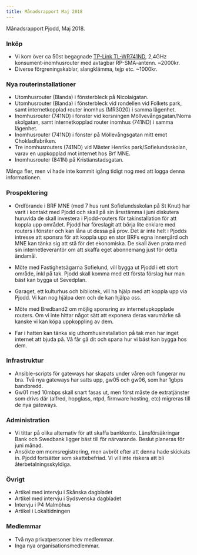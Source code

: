 ```yaml
---
title: Månadsrapport Maj 2018
---
```


Månadsrapport Pjodd, Maj 2018.

### Inköp

-   Vi kom över ca 50st begagnade [TP-Link
    TL-WR741ND](https://openwrt.org/toh/tp-link/tl-wr741nd), 2,4GHz
    konsument-inomhusrouter med avtagbar RP-SMA-antenn. ~2000kr.
-   Diverse förgreningskablar, slangklämma, tejp etc. ~1000kr.

### Nya routerinstallationer

-   Utomhusrouter (Blanda) i fönsterbleck på Nicolaigatan.
-   Utomhusrouter (Blanda) i fönsterbleck vid rondellen vid Folkets
    park, samt internetkopplad router inomhus (MR3020) i samma lägenhet.
-   Inomhusrouter (741ND) i fönster vid korsningen
    Möllvevångsgatan/Norra skolgatan, samt internetkopplad router
    inomhus (741ND) i samma lägenhet.
-   Inomhusrouter (741ND) i fönster på Möllevångsgatan mitt emot
    Chokladfabriken.
-   Tre inomhusrouters (741ND) vid Mäster Henriks park/Sofielundsskolan,
    varav en uppkopplad mot internet hos Brf MNE.
-   Inomhusrouter (841N) på Kristianstadsgatan.

Många fler, men vi hade inte kommit igång tidigt nog med att logga denna
informationen.

### Prospektering

-   Ordförande i BRF MNE (med 7 hus runt Sofielundsskolan på St Knut)
    har varit i kontakt med Pjodd och skall på sin årsstämma i juni
    diskutera huruvida de skall investera i Pjodd-routers för
    takinstallation för att koppla upp området. Pjodd har föreslagit att
    börja lite enklare med routers i fönster och kan låna ut dessa på
    prov. Det är inte helt i Pjodds intresse att sponsra för att koppla
    upp en stor BRFs egna innergård och MNE kan tänka sig att stå för
    det ekonomiska. De skall även prata med sin internetleverantör om
    att skaffa eget abonnemang just för detta ändamål.

-   Möte med Fastighetsägarna Sofielund, vill bygga ut Pjodd i ett stort
    område, inkl på tak. Pjodd skall komma med ett första förslag hur
    man bäst kan bygga ut Sevedplan.

-   Garaget, ett kulturhus och bibliotek, vill ha hjälp med att koppla
    upp via Pjodd. Vi kan nog hjälpa dem och de kan hjälpa oss.

-   Möte med Bredband2 om möjlig sponsring av internetupkopplade
    routers. Om vi inte hittar något sätt att exponera deras varumärke
    så kanske vi kan köpa uppkoppling av dem.

-   Far i hatten kan tänka sig uthomhusinstallation på tak men har inget
    internet att bjuda på. Vå får gå dit och spana hur vi bäst kan bygga
    hos dem.

### Infrastruktur

-   Ansible-scripts för gateways har skapats under våren och fungerar nu
    bra. Två nya gateways har satts upp, gw05 och gw06, som har 1gbps
    bandbredd.
-   Gw01 med 10mbps skall snart fasas ut, men först måste de
    extratjänster som drivs där (alfred, hopglass, ntpd, firmware
    hosting, etc) migreras till de nya gateways.

### Administration

-   Vi tittar på olika alternativ för att skaffa bankkonto.
    Länsförsäkringar Bank och Swedbank ligger bäst till för närvarande.
    Beslut planeras för juni månad.
-   Ansökte om momsregistrering, men avbröt efter att denna hade
    skickats in. Pjodd fortsätter som skattebefriad. Vi vill inte
    riskera att bli återbetalningsskyldiga.

### Övrigt

-   Artikel med intervju i Skånska dagbladet
-   Artikel med intervju i Sydsvenska dagbladet
-   Intervju i P4 Malmöhus
-   Artikel i Lokaltidningen

### Medlemmar

-   Två nya privatpersoner blev medlemmar.
-   Inga nya organisationsmedlemmar.
